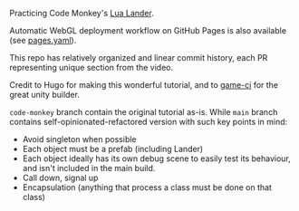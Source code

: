 Practicing Code Monkey's [Lua Lander](https://youtu.be/nGKd4yTP3M8?si=MLKIuNU28Sjii9XB).

Automatic WebGL deployment workflow on GitHub Pages is also available (see [pages.yaml](.github/workflows/pages.yaml)).

This repo has relatively organized and linear commit history, each PR representing unique section from the video.

Credit to Hugo for making this wonderful tutorial, and to [game-ci](https://game.ci/) for the great unity builder.

`code-monkey` branch contain the original tutorial as-is. 
While `main` branch contains self-opinionated-refactored version with such key points in mind:
- Avoid singleton when possible
- Each object must be a prefab (including Lander)
- Each object ideally has its own debug scene to easily test its behaviour, and isn't included in the main build.
- Call down, signal up
- Encapsulation (anything that process a class must be done on that class)
